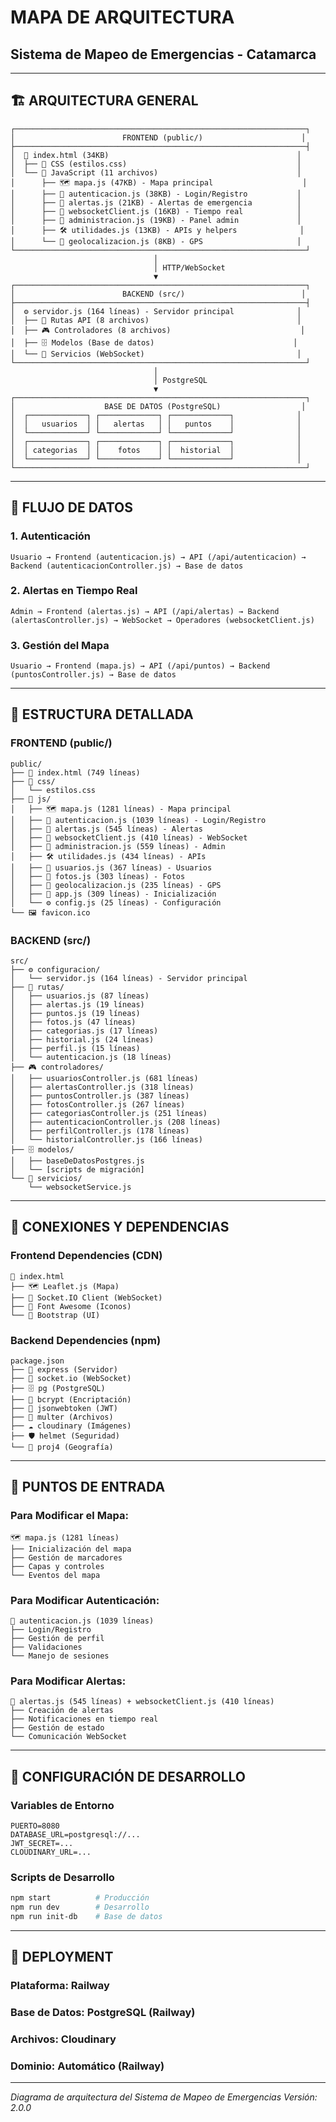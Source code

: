 
# MAPA DE ARQUITECTURA
## Sistema de Mapeo de Emergencias - Catamarca

---

## 🏗️ **ARQUITECTURA GENERAL**

```
┌─────────────────────────────────────────────────────────────────┐
│                        FRONTEND (public/)                      │
├─────────────────────────────────────────────────────────────────┤
│  📱 index.html (34KB)                                          │
│  ├── 🎨 CSS (estilos.css)                                      │
│  └── 📜 JavaScript (11 archivos)                               │
│      ├── 🗺️ mapa.js (47KB) - Mapa principal                    │
│      ├── 🔐 autenticacion.js (38KB) - Login/Registro           │
│      ├── 🚨 alertas.js (21KB) - Alertas de emergencia          │
│      ├── 🔄 websocketClient.js (16KB) - Tiempo real            │
│      ├── 👥 administracion.js (19KB) - Panel admin             │
│      ├── 🛠️ utilidades.js (13KB) - APIs y helpers              │
│      └── 📍 geolocalizacion.js (8KB) - GPS                     │
└─────────────────────────────────────────────────────────────────┘
                                │
                                │ HTTP/WebSocket
                                ▼
┌─────────────────────────────────────────────────────────────────┐
│                        BACKEND (src/)                          │
├─────────────────────────────────────────────────────────────────┤
│  ⚙️ servidor.js (164 líneas) - Servidor principal              │
│  ├── 🔌 Rutas API (8 archivos)                                 │
│  ├── 🎮 Controladores (8 archivos)                             │
│  ├── 🗄️ Modelos (Base de datos)                               │
│  └── 🔄 Servicios (WebSocket)                                  │
└─────────────────────────────────────────────────────────────────┘
                                │
                                │ PostgreSQL
                                ▼
┌─────────────────────────────────────────────────────────────────┐
│                    BASE DE DATOS (PostgreSQL)                  │
│  ┌─────────────┐ ┌─────────────┐ ┌─────────────┐              │
│  │   usuarios  │ │   alertas   │ │   puntos    │              │
│  └─────────────┘ └─────────────┘ └─────────────┘              │
│  ┌─────────────┐ ┌─────────────┐ ┌─────────────┐              │
│  │ categorias  │ │    fotos    │ │  historial  │              │
│  └─────────────┘ └─────────────┘ └─────────────┘              │
└─────────────────────────────────────────────────────────────────┘
```

---

## 🔄 **FLUJO DE DATOS**

### **1. Autenticación**
```
Usuario → Frontend (autenticacion.js) → API (/api/autenticacion) → Backend (autenticacionController.js) → Base de datos
```

### **2. Alertas en Tiempo Real**
```
Admin → Frontend (alertas.js) → API (/api/alertas) → Backend (alertasController.js) → WebSocket → Operadores (websocketClient.js)
```

### **3. Gestión del Mapa**
```
Usuario → Frontend (mapa.js) → API (/api/puntos) → Backend (puntosController.js) → Base de datos
```

---

## 📁 **ESTRUCTURA DETALLADA**

### **FRONTEND (public/)**
```
public/
├── 📄 index.html (749 líneas)
├── 🎨 css/
│   └── estilos.css
├── 📜 js/
│   ├── 🗺️ mapa.js (1281 líneas) - Mapa principal
│   ├── 🔐 autenticacion.js (1039 líneas) - Login/Registro
│   ├── 🚨 alertas.js (545 líneas) - Alertas
│   ├── 🔄 websocketClient.js (410 líneas) - WebSocket
│   ├── 👥 administracion.js (559 líneas) - Admin
│   ├── 🛠️ utilidades.js (434 líneas) - APIs
│   ├── 👤 usuarios.js (367 líneas) - Usuarios
│   ├── 📸 fotos.js (303 líneas) - Fotos
│   ├── 📍 geolocalizacion.js (235 líneas) - GPS
│   ├── 🚀 app.js (309 líneas) - Inicialización
│   └── ⚙️ config.js (25 líneas) - Configuración
└── 🖼️ favicon.ico
```

### **BACKEND (src/)**
```
src/
├── ⚙️ configuracion/
│   └── servidor.js (164 líneas) - Servidor principal
├── 🔌 rutas/
│   ├── usuarios.js (87 líneas)
│   ├── alertas.js (19 líneas)
│   ├── puntos.js (19 líneas)
│   ├── fotos.js (47 líneas)
│   ├── categorias.js (17 líneas)
│   ├── historial.js (24 líneas)
│   ├── perfil.js (15 líneas)
│   └── autenticacion.js (18 líneas)
├── 🎮 controladores/
│   ├── usuariosController.js (681 líneas)
│   ├── alertasController.js (318 líneas)
│   ├── puntosController.js (387 líneas)
│   ├── fotosController.js (267 líneas)
│   ├── categoriasController.js (251 líneas)
│   ├── autenticacionController.js (208 líneas)
│   ├── perfilController.js (178 líneas)
│   └── historialController.js (166 líneas)
├── 🗄️ modelos/
│   ├── baseDeDatosPostgres.js
│   └── [scripts de migración]
└── 🔄 servicios/
    └── websocketService.js
```

---

## 🔌 **CONEXIONES Y DEPENDENCIAS**

### **Frontend Dependencies (CDN)**
```
📜 index.html
├── 🗺️ Leaflet.js (Mapa)
├── 🔄 Socket.IO Client (WebSocket)
├── 🎨 Font Awesome (Iconos)
└── 📱 Bootstrap (UI)
```

### **Backend Dependencies (npm)**
```
package.json
├── 🚀 express (Servidor)
├── 🔄 socket.io (WebSocket)
├── 🗄️ pg (PostgreSQL)
├── 🔐 bcrypt (Encriptación)
├── 🎫 jsonwebtoken (JWT)
├── 📁 multer (Archivos)
├── ☁️ cloudinary (Imágenes)
├── 🛡️ helmet (Seguridad)
└── 📍 proj4 (Geografía)
```

---

## 🎯 **PUNTOS DE ENTRADA**

### **Para Modificar el Mapa:**
```
🗺️ mapa.js (1281 líneas)
├── Inicialización del mapa
├── Gestión de marcadores
├── Capas y controles
└── Eventos del mapa
```

### **Para Modificar Autenticación:**
```
🔐 autenticacion.js (1039 líneas)
├── Login/Registro
├── Gestión de perfil
├── Validaciones
└── Manejo de sesiones
```

### **Para Modificar Alertas:**
```
🚨 alertas.js (545 líneas) + websocketClient.js (410 líneas)
├── Creación de alertas
├── Notificaciones en tiempo real
├── Gestión de estado
└── Comunicación WebSocket
```

---

## 🔧 **CONFIGURACIÓN DE DESARROLLO**

### **Variables de Entorno**
```env
PUERTO=8080
DATABASE_URL=postgresql://...
JWT_SECRET=...
CLOUDINARY_URL=...
```

### **Scripts de Desarrollo**
```bash
npm start          # Producción
npm run dev        # Desarrollo
npm run init-db    # Base de datos
```

---

## 🚀 **DEPLOYMENT**

### **Plataforma:** Railway
### **Base de Datos:** PostgreSQL (Railway)
### **Archivos:** Cloudinary
### **Dominio:** Automático (Railway)

---

*Diagrama de arquitectura del Sistema de Mapeo de Emergencias*
*Versión: 2.0.0*


